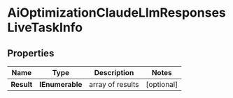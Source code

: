 # AiOptimizationClaudeLlmResponsesLiveTaskInfo


## Properties

| Name | Type | Description | Notes |
|------------ | ------------- | ------------- | -------------|
**Result** | **IEnumerable<AiOptimizationClaudeLlmResponsesLiveResultInfo>** | array of results |[optional]|